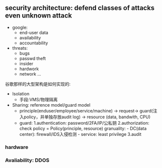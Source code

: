 ## security architecture: defend classes of attacks even unknown attack
- google:
    - end-user data
    - availability
    - accountability
- threats:
    - bugs
    - passwd theft
    - insider
    - hardwork
    - network
    ...

谷歌那样的大型架构是如何实现的:
- Isolation
    - 手段:VMS/物理隔离
- Sharing: reference model/guard model
    - principle(enduser/employee/service/machine) -> request-> guard(注入policy，并单独存放audit log) -> resource (data, bandwith, CPU)
    - guard:
        1.authentication: password/2FA/IP/公私钥
        2.authorization: check policy = Policy(principle, resource)
            granuality: 
                - DC(data center): firewall/IDS入侵检测
                - service: least privilege
        3.audit

### hardware

### Avaliability: DDOS


